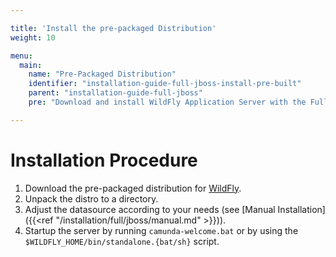 ```yaml
---

title: 'Install the pre-packaged Distribution'
weight: 10

menu:
  main:
    name: "Pre-Packaged Distribution"
    identifier: "installation-guide-full-jboss-install-pre-built"
    parent: "installation-guide-full-jboss"
    pre: "Download and install WildFly Application Server with the Full Distribution pre-deployed and pre-configured."

---
```


# Installation Procedure

1. Download the pre-packaged distribution for [WildFly](https://downloads.camunda.cloud/release/camunda-bpm/wildfly/).
2. Unpack the distro to a directory.
3. Adjust the datasource according to your needs (see [Manual Installation]({{<ref "/installation/full/jboss/manual.md" >}})).
4. Startup the server by running `camunda-welcome.bat` or by using the `$WILDFLY_HOME/bin/standalone.{bat/sh}` script.
